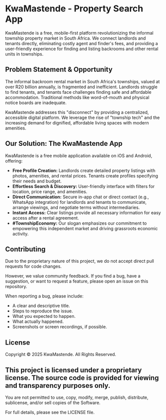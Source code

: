 # KwaMastende - Property Search App

KwaMastende is a free, mobile-first platform revolutionizing the informal township property market in South Africa.  We connect landlords and tenants directly, eliminating costly agent and finder's fees, and providing a user-friendly experience for finding and listing backrooms and other rental units in townships.

## Problem Statement & Opportunity

The informal backroom rental market in South Africa's townships, valued at over R20 billion annually, is fragmented and inefficient.  Landlords struggle to find tenants, and tenants face challenges finding safe and affordable accommodation.  Traditional methods like word-of-mouth and physical notice boards are inadequate.

KwaMastende addresses this "disconnect" by providing a centralized, accessible digital platform.  We leverage the rise of "township tech" and the increasing demand for dignified, affordable living spaces with modern amenities.

## Our Solution: The KwaMastende App

KwaMastende is a free mobile application available on iOS and Android, offering:

* **Free Profile Creation:** Landlords create detailed property listings with photos, amenities, and rental prices. Tenants create profiles specifying their needs and budget.
* **Effortless Search & Discovery:**  User-friendly interface with filters for location, price range, and amenities.
* **Direct Communication:** Secure in-app chat or direct contact (e.g., WhatsApp integration) for landlords and tenants to communicate, arrange viewings, and negotiate terms without intermediaries.
* **Instant Access:** Clear listings provide all necessary information for easy access after a rental agreement.
* **#TownshipEconomy:**  Our slogan emphasizes our commitment to empowering this independent market and driving grassroots economic activity.

## Contributing
Due to the proprietary nature of this project, we do not accept direct pull requests for code changes.

However, we value community feedback. If you find a bug, have a suggestion, or want to request a feature, please open an issue on this repository.

When reporting a bug, please include:

* A clear and descriptive title.
* Steps to reproduce the issue.
* What you expected to happen.
* What actually happened.
* Screenshots or screen recordings, if possible.

## License
Copyright © 2025 KwaMastende. All Rights Reserved.

## This project is licensed under a proprietary license. The source code is provided for viewing and transparency purposes only.

You are not permitted to use, copy, modify, merge, publish, distribute, sublicense, and/or sell copies of the Software.

For full details, please see the LICENSE file.
